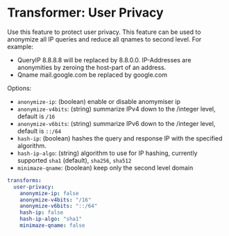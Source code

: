 # Transformer: User Privacy

Use this feature to protect user privacy. This feature can be used to anonymize all IP queries and reduce all qnames to second level.
For example:

- QueryIP 8.8.8.8 will be replaced by 8.8.0.0. IP-Addresses are anonymities by zeroing the host-part of an address.
- Qname mail.google.com be replaced by google.com

Options:

- `anonymize-ip`: (boolean) enable or disable anomymiser ip
- `anonymize-v4bits`: (string) summarize IPv4 down to the /integer level, default is `/16`
- `anonymize-v6bits`: (string) summarize IPv6 down to the /integer level, default is `::/64`
- `hash-ip`: (boolean) hashes the query and response IP with the specified algorithm.
- `hash-ip-algo`: (string) algorithm to use for IP hashing, currently supported `sha1` (default), `sha256`, `sha512`
- `minimaze-qname`: (boolean) keep only the second level domain

```yaml
transforms:
  user-privacy:
    anonymize-ip: false
    anonymize-v4bits: "/16"
    anonymize-v6bits: "::/64"
    hash-ip: false
    hash-ip-algo: "sha1"
    minimaze-qname: false
```
